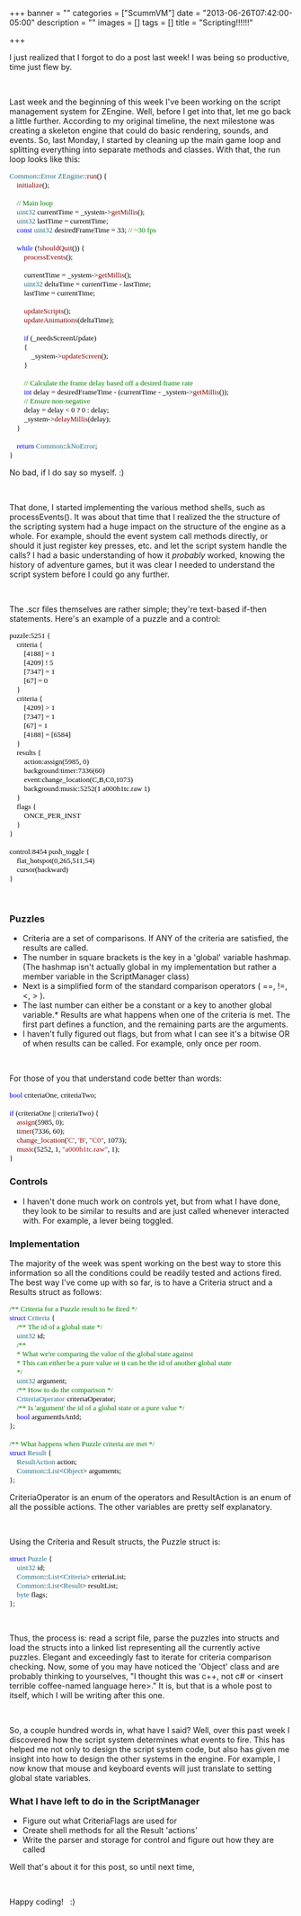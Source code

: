+++
banner = ""
categories = ["ScummVM"]
date = "2013-06-26T07:42:00-05:00"
description = ""
images = []
tags = []
title = "Scripting!!!!!!"

+++

I just realized that I forgot to do a post last week! I was being so productive, time just flew by.

<br />

Last week and the beginning of this week I've been working on the script management system for ZEngine. Well, before I get into that, let me go back a little further. According to my original timeline, the next milestone was creating a skeleton engine that could do basic rendering, sounds, and events. So, last Monday, I started by cleaning up the main game loop and splitting everything into separate methods and classes. With that, the run loop looks like this:

<pre style="font-family:Consolas;font-size:13;color:black;"><span style="color:#216f85;">Common</span>::<span style="color:#216f85;">Error</span>&nbsp;<span style="color:#216f85;">ZEngine</span>::<span style="color:#850000;">run</span>()&nbsp;{
&nbsp;&nbsp;&nbsp;&nbsp;<span style="color:#850000;">initialize</span>();
 
&nbsp;&nbsp;&nbsp;&nbsp;<span style="color:green;">//&nbsp;Main&nbsp;loop</span>
&nbsp;&nbsp;&nbsp;&nbsp;<span style="color:#216f85;">uint32</span>&nbsp;currentTime&nbsp;=&nbsp;_system-&gt;<span style="color:#850000;">getMillis</span>();
&nbsp;&nbsp;&nbsp;&nbsp;<span style="color:#216f85;">uint32</span>&nbsp;lastTime&nbsp;=&nbsp;currentTime;
&nbsp;&nbsp;&nbsp;&nbsp;<span style="color:blue;">const</span>&nbsp;<span style="color:#216f85;">uint32</span>&nbsp;desiredFrameTime&nbsp;=&nbsp;33;&nbsp;<span style="color:green;">//&nbsp;~30&nbsp;fps</span>
 
&nbsp;&nbsp;&nbsp;&nbsp;<span style="color:blue;">while</span>&nbsp;(!<span style="color:#850000;">shouldQuit</span>())&nbsp;{
&nbsp;&nbsp;&nbsp;&nbsp;&nbsp;&nbsp;&nbsp;&nbsp;<span style="color:#850000;">processEvents</span>();
 
&nbsp;&nbsp;&nbsp;&nbsp;&nbsp;&nbsp;&nbsp;&nbsp;currentTime&nbsp;=&nbsp;_system-&gt;<span style="color:#850000;">getMillis</span>();
&nbsp;&nbsp;&nbsp;&nbsp;&nbsp;&nbsp;&nbsp;&nbsp;<span style="color:#216f85;">uint32</span>&nbsp;deltaTime&nbsp;=&nbsp;currentTime&nbsp;-&nbsp;lastTime;
&nbsp;&nbsp;&nbsp;&nbsp;&nbsp;&nbsp;&nbsp;&nbsp;lastTime&nbsp;=&nbsp;currentTime;
 
&nbsp;&nbsp;&nbsp;&nbsp;&nbsp;&nbsp;&nbsp;&nbsp;<span style="color:#850000;">updateScripts</span>();
&nbsp;&nbsp;&nbsp;&nbsp;&nbsp;&nbsp;&nbsp;&nbsp;<span style="color:#850000;">updateAnimations</span>(deltaTime);
 
&nbsp;&nbsp;&nbsp;&nbsp;&nbsp;&nbsp;&nbsp;&nbsp;<span style="color:blue;">if</span>&nbsp;(_needsScreenUpdate)
&nbsp;&nbsp;&nbsp;&nbsp;&nbsp;&nbsp;&nbsp;&nbsp;{
&nbsp;&nbsp;&nbsp;&nbsp;&nbsp;&nbsp;&nbsp;&nbsp;&nbsp;&nbsp;&nbsp;&nbsp;_system-&gt;<span style="color:#850000;">updateScreen</span>();
&nbsp;&nbsp;&nbsp;&nbsp;&nbsp;&nbsp;&nbsp;&nbsp;}
 
&nbsp;&nbsp;&nbsp;&nbsp;&nbsp;&nbsp;&nbsp;&nbsp;<span style="color:green;">//&nbsp;Calculate&nbsp;the&nbsp;frame&nbsp;delay&nbsp;based&nbsp;off&nbsp;a&nbsp;desired&nbsp;frame&nbsp;rate</span>
&nbsp;&nbsp;&nbsp;&nbsp;&nbsp;&nbsp;&nbsp;&nbsp;<span style="color:blue;">int</span>&nbsp;delay&nbsp;=&nbsp;desiredFrameTime&nbsp;-&nbsp;(currentTime&nbsp;-&nbsp;_system-&gt;<span style="color:#850000;">getMillis</span>());
&nbsp;&nbsp;&nbsp;&nbsp;&nbsp;&nbsp;&nbsp;&nbsp;<span style="color:green;">//&nbsp;Ensure&nbsp;non-negative</span>
&nbsp;&nbsp;&nbsp;&nbsp;&nbsp;&nbsp;&nbsp;&nbsp;delay&nbsp;=&nbsp;delay&nbsp;&lt;&nbsp;0&nbsp;?&nbsp;0&nbsp;:&nbsp;delay;
&nbsp;&nbsp;&nbsp;&nbsp;&nbsp;&nbsp;&nbsp;&nbsp;_system-&gt;<span style="color:#850000;">delayMillis</span>(delay);
&nbsp;&nbsp;&nbsp;&nbsp;}
 
&nbsp;&nbsp;&nbsp;&nbsp;<span style="color:blue;">return</span>&nbsp;<span style="color:#216f85;">Common</span>::<span style="color:#216f85;">kNoError</span>;
}</pre>

No bad, if I do say so myself. :)

<br />

That done, I started implementing the various method shells, such as processEvents(). It was about that time that I realized the the structure of the scripting system had a huge impact on the structure of the engine as a whole. For example, should the event system call methods directly, or should it just register key presses, etc. and let the script system handle the calls? I had a basic understanding of how it _probably_ worked, knowing the history of adventure games, but it was clear I needed to understand the script system before I could go any further.

<br />

The .scr files themselves are rather simple; they're text-based if-then statements. Here's an example of a puzzle and a control:
<pre style="font-family:Consolas;font-size:13;color:black;">
puzzle:5251 {
    criteria { 
        [4188] = 1
        [4209] ! 5
        [7347] = 1
        [67] = 0
    }
    criteria { 
        [4209] > 1
        [7347] = 1
        [67] = 1
        [4188] = [6584]
    }
    results {
        action:assign(5985, 0)
        background:timer:7336(60)
        event:change_location(C,B,C0,1073)
        background:music:5252(1 a000h1tc.raw 1)
    }
    flags {
        ONCE_PER_INST
    }
}

control:8454 push_toggle {
    flat_hotspot(0,265,511,54)
    cursor(backward)
}
</pre>

<br />

### Puzzles
 * Criteria are a set of comparisons. If ANY of the criteria are satisfied, the results are called.
 * The number in square brackets is the key in a 'global' variable hashmap. (The hashmap isn't actually global in my implementation but rather a member variable in the ScriptManager class)
 * Next is a simplified form of the standard comparison operators ( ==, !=, <, > ).
 * The last number can either be a constant or a key to another global variable.*   Results are what happens when one of the criteria is met. The first part defines a function, and the remaining parts are the arguments.
 * I haven't fully figured out flags, but from what I can see it's a bitwise OR of when results can be called. For example, only once per room.

<br />

For those of you that understand code better than words:

<pre style="font-family:Consolas;font-size:13;color:black;"><span style="color:blue;">bool</span>&nbsp;criteriaOne,&nbsp;criteriaTwo;
 
<span style="color:blue;">if</span>&nbsp;(criteriaOne&nbsp;||&nbsp;criteriaTwo)&nbsp;{
&nbsp;&nbsp;&nbsp;&nbsp;<span style="color:#850000;">assign</span>(5985,&nbsp;0);
&nbsp;&nbsp;&nbsp;&nbsp;<span style="color:#850000;">timer</span>(7336,&nbsp;60);
&nbsp;&nbsp;&nbsp;&nbsp;<span style="color:#850000;">change_location</span>(<span style="color:#a31515;">&#39;C&#39;</span>,&nbsp;<span style="color:#a31515;">&#39;B&#39;</span>,&nbsp;<span style="color:#a31515;">&quot;C0&quot;</span>,&nbsp;1073);
&nbsp;&nbsp;&nbsp;&nbsp;<span style="color:#850000;">music</span>(5252,&nbsp;1,&nbsp;<span style="color:#a31515;">&quot;a000h1tc.raw&quot;</span>,&nbsp;1);
}</pre>

### Controls
 * I haven't done much work on controls yet, but from what I have done, they look to be similar to results and are just called whenever interacted with. For example, a lever being toggled.

### Implementation

The majority of the week was spent working on the best way to store this information so all the conditions could be readily tested and actions fired. The best way I've come up with so far, is to have a Criteria struct and a Results struct as follows:

<pre style="font-family:Consolas;font-size:13;color:black;"><span style="color:green;">/**&nbsp;Criteria&nbsp;for&nbsp;a&nbsp;Puzzle&nbsp;result&nbsp;to&nbsp;be&nbsp;fired&nbsp;*/</span>
<span style="color:blue;">struct</span>&nbsp;<span style="color:#216f85;">Criteria</span>&nbsp;{
&nbsp;&nbsp;&nbsp;&nbsp;<span style="color:green;">/**&nbsp;The&nbsp;id&nbsp;of&nbsp;a&nbsp;global&nbsp;state&nbsp;*/</span>
&nbsp;&nbsp;&nbsp;&nbsp;<span style="color:#216f85;">uint32</span>&nbsp;id;
&nbsp;&nbsp;&nbsp;&nbsp;<span style="color:green;">/**</span>
<span style="color:green;">&nbsp;&nbsp;&nbsp;&nbsp;*&nbsp;What&nbsp;we&#39;re&nbsp;comparing&nbsp;the&nbsp;value&nbsp;of&nbsp;the&nbsp;global&nbsp;state&nbsp;against</span>
<span style="color:green;">&nbsp;&nbsp;&nbsp;&nbsp;*&nbsp;This&nbsp;can&nbsp;either&nbsp;be&nbsp;a&nbsp;pure&nbsp;value&nbsp;or&nbsp;it&nbsp;can&nbsp;be&nbsp;the&nbsp;id&nbsp;of&nbsp;another&nbsp;global&nbsp;state</span>
<span style="color:green;">&nbsp;&nbsp;&nbsp;&nbsp;*/</span>
&nbsp;&nbsp;&nbsp;&nbsp;<span style="color:#216f85;">uint32</span>&nbsp;argument;
&nbsp;&nbsp;&nbsp;&nbsp;<span style="color:green;">/**&nbsp;How&nbsp;to&nbsp;do&nbsp;the&nbsp;comparison&nbsp;*/</span>
&nbsp;&nbsp;&nbsp;&nbsp;<span style="color:#216f85;">CriteriaOperator</span>&nbsp;criteriaOperator;
&nbsp;&nbsp;&nbsp;&nbsp;<span style="color:green;">/**&nbsp;Is&nbsp;&#39;argument&#39;&nbsp;the&nbsp;id&nbsp;of&nbsp;a&nbsp;global&nbsp;state&nbsp;or&nbsp;a&nbsp;pure&nbsp;value&nbsp;*/</span>
&nbsp;&nbsp;&nbsp;&nbsp;<span style="color:blue;">bool</span>&nbsp;argumentIsAnId;
};
 
<span style="color:green;">/**&nbsp;What&nbsp;happens&nbsp;when&nbsp;Puzzle&nbsp;criteria&nbsp;are&nbsp;met&nbsp;*/</span>
<span style="color:blue;">struct</span>&nbsp;<span style="color:#216f85;">Result</span>&nbsp;{
&nbsp;&nbsp;&nbsp;&nbsp;<span style="color:#216f85;">ResultAction</span>&nbsp;action;
&nbsp;&nbsp;&nbsp;&nbsp;<span style="color:#216f85;">Common</span>::<span style="color:#216f85;">List</span>&lt;<span style="color:#216f85;">Object</span>&gt;&nbsp;arguments;
};</pre>

CriteriaOperator is an enum of the operators and ResultAction is an enum of all the possible actions. The other variables are pretty self explanatory.

<br />

Using the Criteria and Result structs, the Puzzle struct is:

<pre style="font-family:Consolas;font-size:13;color:black;"><span style="color:blue;">struct</span>&nbsp;<span style="color:#216f85;">Puzzle</span>&nbsp;{
&nbsp;&nbsp;&nbsp;&nbsp;<span style="color:#216f85;">uint32</span>&nbsp;id;
&nbsp;&nbsp;&nbsp;&nbsp;<span style="color:#216f85;">Common</span>::<span style="color:#216f85;">List</span>&lt;<span style="color:#216f85;">Criteria</span>&gt;&nbsp;criteriaList;
&nbsp;&nbsp;&nbsp;&nbsp;<span style="color:#216f85;">Common</span>::<span style="color:#216f85;">List</span>&lt;<span style="color:#216f85;">Result</span>&gt;&nbsp;resultList;
&nbsp;&nbsp;&nbsp;&nbsp;<span style="color:#216f85;">byte</span>&nbsp;flags;
};</pre>

<br />

Thus, the process is: read a script file, parse the puzzles into structs and load the structs into a linked list representing all the currently active puzzles. Elegant and exceedingly fast to iterate for criteria comparison checking. Now, some of you may have noticed the 'Object' class and are probably thinking to yourselves, "I thought this was c++, not c# or &lt;insert terrible coffee-named language here&gt;." It is, but that is a whole post to itself, which I will be writing after this one.

<br />

So, a couple hundred words in, what have I said? Well, over this past week I discovered how the script system determines what events to fire. This has helped me not only to design the script system code, but also has given me insight into how to design the other systems in the engine. For example, I now know that mouse and keyboard events will just translate to setting global state variables.

### What I have left to do in the ScriptManager
*   Figure out what CriteriaFlags are used for
*   Create shell methods for all the Result 'actions'
*   Write the parser and storage for control and figure out how they are called


Well that's about it for this post, so until next time,

<br/>

Happy coding!&nbsp;&nbsp;&nbsp;:)
